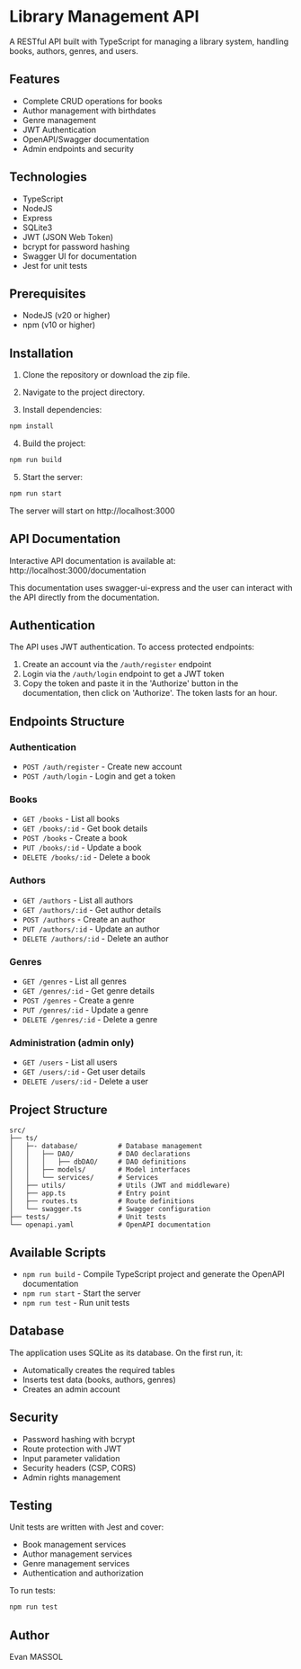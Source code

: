 # Library Management API

A RESTful API built with TypeScript for managing a library system, handling books, authors, genres, and users.

## Features

- Complete CRUD operations for books
- Author management with birthdates
- Genre management
- JWT Authentication
- OpenAPI/Swagger documentation
- Admin endpoints and security

## Technologies

- TypeScript
- NodeJS
- Express
- SQLite3
- JWT (JSON Web Token)
- bcrypt for password hashing
- Swagger UI for documentation
- Jest for unit tests

## Prerequisites

- NodeJS (v20 or higher)
- npm (v10 or higher)

## Installation

1. Clone the repository or download the zip file.

2. Navigate to the project directory.

3. Install dependencies:
```bash
npm install
```

4. Build the project:
```bash
npm run build
```

5. Start the server:
```bash
npm run start
```

The server will start on http://localhost:3000

## API Documentation

Interactive API documentation is available at:
http://localhost:3000/documentation

This documentation uses swagger-ui-express and the user can interact with the API directly from the documentation.

## Authentication

The API uses JWT authentication. To access protected endpoints:

1. Create an account via the `/auth/register` endpoint
2. Login via the `/auth/login` endpoint to get a JWT token
3. Copy the token and paste it in the 'Authorize' button in the documentation, then click on 'Authorize'. The token lasts for an hour.

## Endpoints Structure

### Authentication
- `POST /auth/register` - Create new account
- `POST /auth/login` - Login and get a token

### Books
- `GET /books` - List all books
- `GET /books/:id` - Get book details
- `POST /books` - Create a book
- `PUT /books/:id` - Update a book
- `DELETE /books/:id` - Delete a book

### Authors
- `GET /authors` - List all authors
- `GET /authors/:id` - Get author details
- `POST /authors` - Create an author
- `PUT /authors/:id` - Update an author
- `DELETE /authors/:id` - Delete an author

### Genres
- `GET /genres` - List all genres
- `GET /genres/:id` - Get genre details
- `POST /genres` - Create a genre
- `PUT /genres/:id` - Update a genre
- `DELETE /genres/:id` - Delete a genre

### Administration (admin only)
- `GET /users` - List all users
- `GET /users/:id` - Get user details
- `DELETE /users/:id` - Delete a user

## Project Structure

```
src/
├── ts/
│   ├─- database/          # Database management
│   │   ├── DAO/           # DAO declarations
│   │   │   ├── dbDAO/     # DAO definitions
│   │   ├── models/        # Model interfaces
│   │   └── services/      # Services
│   ├── utils/             # Utils (JWT and middleware)
│   ├── app.ts             # Entry point
│   ├── routes.ts          # Route definitions
│   └── swagger.ts         # Swagger configuration
├── tests/                 # Unit tests
└── openapi.yaml           # OpenAPI documentation
```

## Available Scripts

- `npm run build` - Compile TypeScript project and generate the OpenAPI documentation
- `npm run start` - Start the server
- `npm run test` - Run unit tests

## Database

The application uses SQLite as its database. On the first run, it:
- Automatically creates the required tables
- Inserts test data (books, authors, genres)
- Creates an admin account

## Security

- Password hashing with bcrypt
- Route protection with JWT
- Input parameter validation
- Security headers (CSP, CORS)
- Admin rights management

## Testing

Unit tests are written with Jest and cover:
- Book management services
- Author management services
- Genre management services
- Authentication and authorization

To run tests:
```bash
npm run test
```

## Author

Evan MASSOL